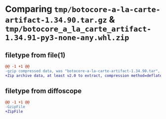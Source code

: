 # Comparing `tmp/botocore-a-la-carte-artifact-1.34.90.tar.gz` & `tmp/botocore_a_la_carte_artifact-1.34.91-py3-none-any.whl.zip`

## filetype from file(1)

```diff
@@ -1 +1 @@
-gzip compressed data, was "botocore-a-la-carte-artifact-1.34.90.tar", last modified: Wed Apr 24 01:01:57 2024, max compression
+Zip archive data, at least v2.0 to extract, compression method=deflate
```

## filetype from diffoscope

```diff
@@ -1 +1 @@
-GzipFile
+ZipFile
```


